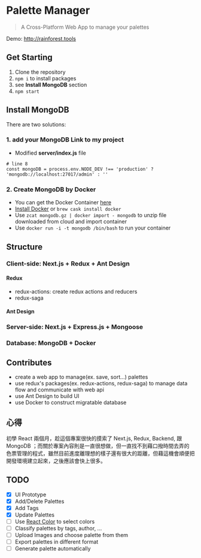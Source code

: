 # Palette Manager
> A Cross-Platform Web App to manage your palettes

Demo: <http://rainforest.tools>

## Get Starting
1. Clone the repository
2. `npm i` to install packages
3. see **Install MongoDB** section
4. `npm start`

## Install MongoDB
There are two solutions:
### 1. add your MongoDB Link to my project
* Modified **server/index.js** file
```
# line 8
const mongoDB = process.env.NODE_DEV !== 'production' ? 'mongodb://localhost:27017/admin' : ''
```
### 2. Create MongoDB by Docker
* You can get the Docker Container [here](https://drive.google.com/file/d/1s2VkkvBL8s_kWjRYqlBNuGi13eILF_2B/view?usp=sharing)
* [Install Docker](https://www.docker.com/products/docker-desktop) or `brew cask install docker`
* Use `zcat mongodb.gz | docker import - mongodb` to unzip file downloaded from cloud and import container 
* Use `docker run -i -t mongodb /bin/bash` to run your container

## Structure
### Client-side: Next.js + Redux + Ant Design
#### Redux
* redux-actions: create redux actions and reducers
* redux-saga
#### Ant Design
### Server-side: Next.js + Express.js + Mongoose
### Database: MongoDB + Docker

## Contributes
* create a web app to manage(ex. save, sort...) palettes
* use redux's packages(ex. redux-actions, redux-saga) to manage data flow and communicate with web api
* use Ant Design to build UI
* use Docker to construct migratable database

## 心得
初學 React 兩個月，趁這個專案很快的摸索了 Next.js, Redux, Backend, 跟 MongoDB ；而關於專案內容則是一直很想做，但一直找不到藉口撥時間去弄的
色票管理的程式，雖然目前進度離理想的樣子還有很大的距離，但藉這機會順便把開發環境建立起來，之後應該會快上很多。

## TODO
- [x] UI Prototype
- [x] Add/Delete Palettes
- [x] Add Tags
- [x] Update Palettes
- [ ] Use [React Color](http://casesandberg.github.io/react-color/) to select colors
- [ ] Classify palettes by tags, author, ...
- [ ] Upload Images and choose palette from them 
- [ ] Export palettes in different format
- [ ] Generate palette automatically
